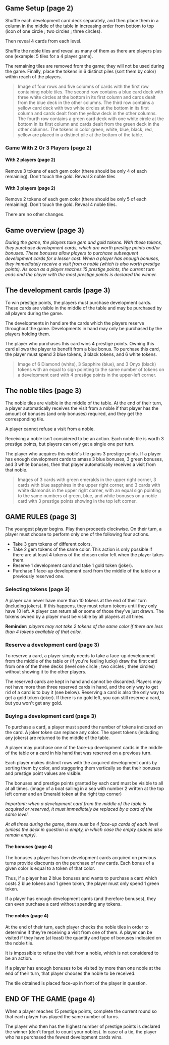 ## Game Setup (page 2)

Shuffle each development card deck separately, and then place them in a column in the middle of the table in increasing order from bottom to top (icon of one circle ; two circles ; three circles).

Then reveal 4 cards from each level. 

Shuffle the noble tiles and reveal as many of them as there are players plus one (example: 5 tiles for a 4 player game). 

The remaining tiles are removed from the game; they will not be used during the game. Finally, place the tokens in 6 distinct piles (sort them by color) within reach of the players.

>Image of four rows and five columns of cards with the first row containing noble tiles. The second row contains a blue card deck with three white circles at the bottom in its first column and cards dealt from the blue deck in the other columns. The third row contains a yellow card deck with two white circles at the bottom in its first column and cards dealt from the yellow deck in the other columns. The fourth row contains a green card deck with one white circle at the bottom in its first column and cards dealt from the green deck in the other columns. The tokens in color green, white, blue, black, red, yellow are placed in a distinct pile at the bottom of the table. 

### Game With 2 Or 3 Players (page 2)

#### With 2 players (page 2)
Remove 3 tokens of each gem color (there should be only 4 of each remaining). Don't touch the gold. Reveal 3 noble tiles

#### With 3 players  (page 2)
Remove 2 tokens of each gem color (there should be only 5 of each remaining). Don't touch the gold. Reveal 4 noble tiles.

There are no other changes.

## Game overview  (page 3)

*During the game, the players take gem and gold tokens. With these tokens, they purchase development cards, which are worth prestige points and/or bonuses. These bonuses allow players to purchase subsequent development cards for a lesser cost. When a player has enough bonuses, they immediately receive a visit from a noble (which is also worth prestige points). As soon as a player reaches 15 prestige points, the current turn ends and the player with the most prestige points is declared the winner.*

## The development cards (page 3)

To win prestige points, the players must purchase development cards. These cards are visible in the middle of the table and may be purchased by all players during the game. 

The developments in hand are the cards which the players reserve throughout the game. Developments in hand may only be purchased by the players holding them.

The player who purchases this card wins 4 prestige points. Owning this card allows the player to benefit from a blue bonus. To purchase this card, the player must spend 3 blue tokens, 3 black tokens, and 6 white tokens.

> Image of 6 Diamond (white), 3 Sapphire (blue), and 3 Onyx (black) tokens with an equal to sign pointing to the same number of tokens on a development card with 4 prestige points in the upper-left corner.

## The noble tiles (page 3)

The noble tiles are visible in the middle of the table. At the end of their turn, a player automatically receives the visit from a noble if that player has the amount of bonuses (and only bonuses) required, and they get the corresponding tile. 

A player cannot refuse a visit from a noble. 

Receiving a noble isn't considered to be an action. Each noble tile is worth 3 prestige points, but players can only get a single one per turn.

The player who acquires this noble's tile gains 3 prestige points. If a player has enough development cards to amass 3 blue bonuses, 3 green bonuses, and 3 white bonuses, then that player automatically receives a visit from that noble.

>Images of 3 cards with green emeralds in the upper right corner, 3 cards with blue sapphires in the upper right corner, and 3 cards with white diamonds in the upper right corner, with an equal sign pointing to the same numbers of green, blue, and white bonuses on a noble card with 3 prestige points showing in the top left corner.

## GAME RULES (page 3)

The youngest player begins. Play then proceeds clockwise. On their turn, a player must choose to perform only one of the following four actions. 
- Take 3 gem tokens of different colors. 
- Take 2 gem tokens of the same color. 
  This action is only possible if there are at least 4 tokens of the chosen color left when the player takes them.
- Reserve 1 development card and take 1 gold token (joker). 
- Purchase 1 face-up development card from the middle of the 
  table or a previously reserved one.

### Selecting tokens (page 3)

A player can never have more than 10 tokens at the end of 
their turn (including jokers). If this happens, they must return 
tokens until they only have 10 left. A player can return all or 
some of those they've just drawn. The tokens owned by a 
player must be visible by all players at all times.

**Reminder:** *players may not take 2 tokens of the same color if there are less than 4 tokens available of that color.*

### Reserve a development card (page 3)

To reserve a card, a player simply needs to take a face-up development from the middle of the table or (if you're feeling lucky) draw the first card from one of the three decks (level one circle ; two circles ; three circles) without showing it to the other players.

The reserved cards are kept in hand and cannot be discarded. Players may not have more than three reserved cards in hand, and the only way to get rid of a card is to buy it (see below). Reserving a card is also the only way to get a gold token (joker). If there is no gold left, you can still reserve a card, but you won't get any gold.


### Buying a development card (page 3)

To purchase a card, a player must spend the number of tokens indicated on the card. A joker token can replace any color. The spent tokens (including any jokers) are returned to the middle of the table. 

A player may purchase one of the face-up development cards in the middle of the table or a card in his hand that was reserved on a previous turn. 

Each player makes distinct rows with the acquired development cards by sorting them by color, and staggering them vertically so that their bonuses and prestige point values are visible.

The bonuses and prestige points granted by each card must be visible to all at all times. (image of a boat sailing in a sea with number 2 written at the top left corner and an Emerald token at the right top corner)

*Important: when a development card from the middle of the table is acquired or reserved, it must immediately be replaced by a card of the same level.* 

*At all times during the game, there must be 4 face-up cards of each level (unless the deck in question is empty, in which case the empty spaces also remain empty).*


#### The bonuses (page 4)

The bonuses a player has from development cards acquired on previous turns provide discounts on the purchase of new cards. Each bonus of a given color is equal to a token of that color. 

Thus, if a player has 2 blue bonuses and wants to purchase a card which costs 2 blue tokens and 1 green token, the player must only spend 1 green token. 

If a player has enough development cards (and therefore bonuses), they can even purchase a card without spending any tokens.


#### The nobles (page 4)

At the end of their turn, each player checks the noble tiles in order to determine if they're receiving a visit from one of them. A player can be visited if they have (at least) the quantity and type of bonuses indicated on the noble tile. 

It is impossible to refuse the visit from a noble, which is not considered to be an action. 

If a player has enough bonuses to be visited by more than one noble at the end of their turn, that player chooses the noble to be received.

The tile obtained is placed face-up in front of the player in question.

## END OF THE GAME (page 4)

When a player reaches 15 prestige points, complete the current round so that each player has played the same number of turns. 

The player who then has the highest number of prestige points is declared the winner (don't forget to count your nobles). In case of a tie, the player who has purchased the fewest development cards wins.
